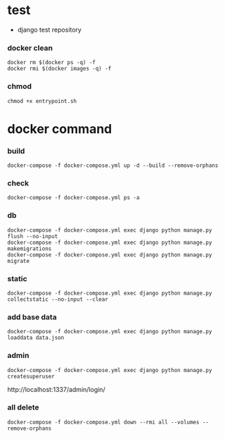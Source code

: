 # test
- django test repository


### docker clean
```
docker rm $(docker ps -q) -f
docker rmi $(docker images -q) -f
```

### chmod
```
chmod +x entrypoint.sh
```

# docker command

### build
```
docker-compose -f docker-compose.yml up -d --build --remove-orphans
```

### check
```
docker-compose -f docker-compose.yml ps -a
```

### db
```
docker-compose -f docker-compose.yml exec django python manage.py flush --no-input  
docker-compose -f docker-compose.yml exec django python manage.py makemigrations  
docker-compose -f docker-compose.yml exec django python manage.py migrate  
```

### static
```
docker-compose -f docker-compose.yml exec django python manage.py collectstatic --no-input --clear
```

### add base data
```
docker-compose -f docker-compose.yml exec django python manage.py loaddata data.json
```

### admin
```
docker-compose -f docker-compose.yml exec django python manage.py createsuperuser  
```
http://localhost:1337/admin/login/

### all delete
```
docker-compose -f docker-compose.yml down --rmi all --volumes --remove-orphans
```
